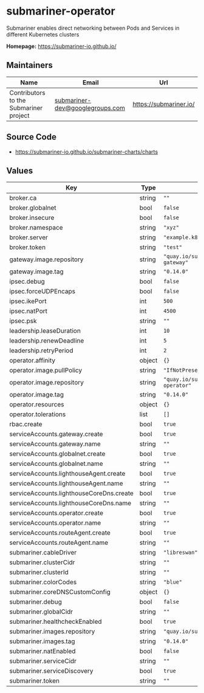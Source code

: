 # submariner-operator

Submariner enables direct networking between Pods and Services in different Kubernetes clusters

**Homepage:** <https://submariner-io.github.io/>

## Maintainers

| Name | Email | Url |
| ---- | ------ | --- |
| Contributors to the Submariner project | submariner-dev@googlegroups.com | https://submariner.io/ |

## Source Code

* <https://submariner-io.github.io/submariner-charts/charts>

## Values

| Key | Type | Default | Description |
|-----|------|---------|-------------|
| broker.ca | string | `""` |  |
| broker.globalnet | bool | `false` |  |
| broker.insecure | bool | `false` |  |
| broker.namespace | string | `"xyz"` |  |
| broker.server | string | `"example.k8s.apiserver"` |  |
| broker.token | string | `"test"` |  |
| gateway.image.repository | string | `"quay.io/submariner/submariner-gateway"` |  |
| gateway.image.tag | string | `"0.14.0"` |  |
| ipsec.debug | bool | `false` |  |
| ipsec.forceUDPEncaps | bool | `false` |  |
| ipsec.ikePort | int | `500` |  |
| ipsec.natPort | int | `4500` |  |
| ipsec.psk | string | `""` |  |
| leadership.leaseDuration | int | `10` |  |
| leadership.renewDeadline | int | `5` |  |
| leadership.retryPeriod | int | `2` |  |
| operator.affinity | object | `{}` |  |
| operator.image.pullPolicy | string | `"IfNotPresent"` |  |
| operator.image.repository | string | `"quay.io/submariner/submariner-operator"` |  |
| operator.image.tag | string | `"0.14.0"` |  |
| operator.resources | object | `{}` |  |
| operator.tolerations | list | `[]` |  |
| rbac.create | bool | `true` |  |
| serviceAccounts.gateway.create | bool | `true` |  |
| serviceAccounts.gateway.name | string | `""` |  |
| serviceAccounts.globalnet.create | bool | `true` |  |
| serviceAccounts.globalnet.name | string | `""` |  |
| serviceAccounts.lighthouseAgent.create | bool | `true` |  |
| serviceAccounts.lighthouseAgent.name | string | `""` |  |
| serviceAccounts.lighthouseCoreDns.create | bool | `true` |  |
| serviceAccounts.lighthouseCoreDns.name | string | `""` |  |
| serviceAccounts.operator.create | bool | `true` |  |
| serviceAccounts.operator.name | string | `""` |  |
| serviceAccounts.routeAgent.create | bool | `true` |  |
| serviceAccounts.routeAgent.name | string | `""` |  |
| submariner.cableDriver | string | `"libreswan"` |  |
| submariner.clusterCidr | string | `""` |  |
| submariner.clusterId | string | `""` |  |
| submariner.colorCodes | string | `"blue"` |  |
| submariner.coreDNSCustomConfig | object | `{}` |  |
| submariner.debug | bool | `false` |  |
| submariner.globalCidr | string | `""` |  |
| submariner.healthcheckEnabled | bool | `true` |  |
| submariner.images.repository | string | `"quay.io/submariner"` |  |
| submariner.images.tag | string | `"0.14.0"` |  |
| submariner.natEnabled | bool | `false` |  |
| submariner.serviceCidr | string | `""` |  |
| submariner.serviceDiscovery | bool | `true` |  |
| submariner.token | string | `""` |  |
